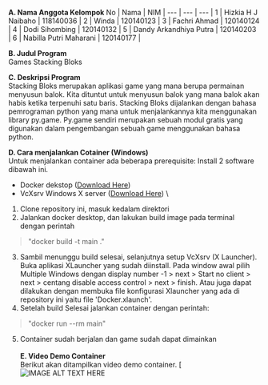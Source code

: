 **A. Nama Anggota Kelompok**
No | Nama | NIM |
--- | --- | --- |
1 | Hizkia H J Naibaho | 118140036 |
2 | Winda | 120140123 |
3 | Fachri Ahmad | 120140124 |
4 | Dodi Sihombing | 120140132 |
5 | Dandy Arkandhiya Putra | 120140203 |
6 | Nabilla Putri Maharani | 120140177 |

**B. Judul Program**\
Games Stacking Bloks

**C. Deskripsi Program**\
Stacking Bloks merupakan aplikasi game yang mana berupa permainan menyusun balok. Kita dituntut untuk menyusun balok yang mana balok akan habis  ketika terpenuhi satu baris. Stacking Bloks dijalankan dengan bahasa pemrograman python yang mana untuk menjalankannya kita menggunakan library py.game. Py.game sendiri merupakan sebuah modul gratis yang digunakan  dalam pengembangan sebuah game menggunakan bahasa python.

**D. Cara menjalankan Cotainer (Windows)**\
Untuk menjalankan container ada beberapa prerequisite: Install 2 software dibawah ini.
* Docker dekstop ([Download Here](https://docs.docker.com/desktop/windows/install/))
* VcXsrv Windows X server ([Download Here](https://sourceforge.net/projects/vcxsrv/))
\
1. Clone repository ini, masuk kedalam direktori 
2. Jalankan docker desktop, dan lakukan build image pada terminal dengan perintah
>"docker build -t main ."
3. Sambil menunggu build selesai, selanjutnya setup VcXsrv (X Launcher). Buka aplikasi XLauncher yang sudah diinstall. Pada window awal pilih Multiple Windows dengan display number -1 > next > Start no client > next > centang disable access control > next > finish. Atau juga dapat dilakukan dengan membuka file konfigurasi Xlauncher yang ada di repository ini yaitu file 'Docker.xlaunch'.
4. Setelah build Selesai jalankan container dengan perintah:
>"docker run --rm main"
5. Container sudah berjalan dan game sudah dapat dimainkan
\
\
**E. Video Demo Container**\
Berikut akan ditampilkan video demo container.
[![IMAGE ALT TEXT HERE](https://youtu.be/HGl9biwuqDI)

